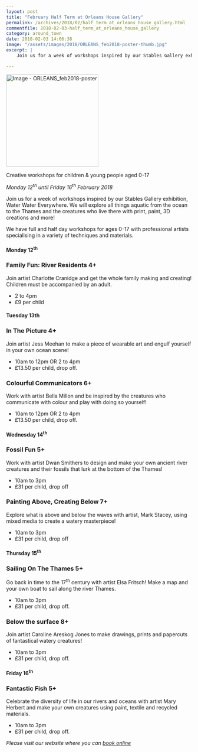 ```yaml
---
layout: post
title: "February Half Term at Orleans House Gallery"
permalink: /archives/2018/02/half_term_at_orleans_house_gallery.html
commentfile: 2018-02-03-half_term_at_orleans_house_gallery
category: around_town
date: 2018-02-03 14:06:38
image: "/assets/images/2018/ORLEANS_feb2018-poster-thumb.jpg"
excerpt: |
    Join us for a week of workshops inspired by our Stables Gallery exhibition, Water Water Everywhere. We will explore all things aquatic from the ocean to the Thames and the creatures who live there with print, paint, 3D creations and more!

---
```


<a href="/assets/images/2018/ORLEANS_feb2018-poster.jpg" title="Click for a larger image"><img src="/assets/images/2018/ORLEANS_feb2018-poster-thumb.jpg" width="250" alt="Image - ORLEANS_feb2018-poster"  class="photo right"/></a>

Creative workshops for children &amp; young people aged 0-17

*Monday 12<sup>th</sup> until Friday 16<sup>th</sup> February 2018*

Join us for a week of workshops inspired by our Stables Gallery exhibition, Water Water Everywhere. We will explore all things aquatic from the ocean to the Thames and the creatures who live there with print, paint, 3D creations and more!

We have full and half day workshops for ages 0-17 with professional artists specialising in a variety of techniques and materials.


#### Monday 12<sup>th</sup>

### Family Fun: River Residents 4+
Join artist Charlotte Cranidge and get the whole family making and creating! Children must be accompanied by an adult.

- 2 to 4pm
- &pound;9 per child

#### Tuesday 13th

### In The Picture 4+

Join artist Jess Meehan to make a piece of wearable art and engulf yourself in your own ocean scene!

- 10am to 12pm OR 2 to 4pm
- &pound;13.50 per child, drop off.

### Colourful Communicators 6+
Work with artist Bella Millon and be inspired by the creatures who communicate with colour and play with doing so yourself!

- 10am to 12pm OR 2 to 4pm
- &pound;13.50 per child, drop off.

#### Wednesday 14<sup>th</sup>

### Fossil Fun 5+

Work with artist Dwan Smithers to design and make your own ancient river creatures and their fossils that lurk at the bottom of the Thames!

- 10am to 3pm
- &pound;31 per child, drop off

### Painting Above, Creating Below 7+

Explore what is above and below the waves with artist, Mark Stacey, using mixed media to create a watery masterpiece!

- 10am to 3pm
- &pound;31 per child, drop off

#### Thursday 15<sup>th</sup>

### Sailing On The Thames 5+

Go back in time to the 17<sup>th</sup> century with artist Elsa Fritsch! Make a map and your own boat to sail along the river Thames.

- 10am to 3pm
- &pound;31 per child, drop off.

### Below the surface 8+

Join artist Caroline Areskog Jones to make drawings, prints and papercuts of fantastical watery creatures!

- 10am to 3pm
- &pound;31 per child, drop off.

#### Friday 16<sup>th</sup>

### Fantastic Fish 5+

Celebrate the diversity of life in our rivers and oceans with artist Mary Herbert and make your own creatures using paint, textile and recycled materials.

- 10am to 3pm
- &pound;31 per child, drop off.

*Please visit our website where you can [book online](https://www2.richmond.gov.uk/Richmondbookings/default.aspx)*

